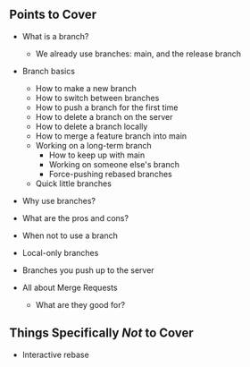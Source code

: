 ## Points to Cover

* What is a branch?
    * We already use branches: main, and the release branch
* Branch basics
    * How to make a new branch
    * How to switch between branches
    * How to push a branch for the first time
    * How to delete a branch on the server
    * How to delete a branch locally
    * How to merge a feature branch into main
    * Working on a long-term branch
        * How to keep up with main
        * Working on someone else's branch
        * Force-pushing rebased branches
    * Quick little branches
* Why use branches?
* What are the pros and cons?
* When not to use a branch
* Local-only branches
* Branches you push up to the server

* All about Merge Requests
    * What are they good for?

## Things Specifically _Not_ to Cover

* Interactive rebase

<!-- vim: set ts=4 sw=4 tw=0 et ai :-->
